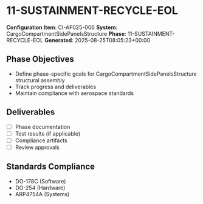 # 11-SUSTAINMENT-RECYCLE-EOL

**Configuration Item**: CI-AF025-006
**System**: CargoCompartmentSidePanelsStructure
**Phase**: 11-SUSTAINMENT-RECYCLE-EOL
**Generated**: 2025-08-25T08:05:23+00:00

## Phase Objectives
- Define phase-specific goals for CargoCompartmentSidePanelsStructure structural assembly
- Track progress and deliverables
- Maintain compliance with aerospace standards

## Deliverables
- [ ] Phase documentation
- [ ] Test results (if applicable)
- [ ] Compliance artifacts
- [ ] Review approvals

## Standards Compliance
- DO-178C (Software)
- DO-254 (Hardware)
- ARP4754A (Systems)

